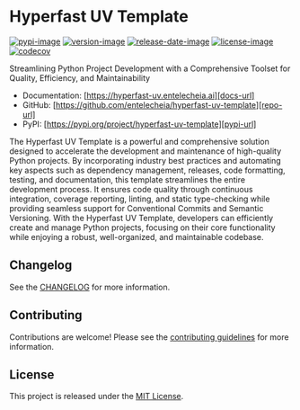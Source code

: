 # Hyperfast UV Template

[![pypi-image]][pypi-url]
[![version-image]][release-url]
[![release-date-image]][release-url]
[![license-image]][license-url]
[![codecov][codecov-image]][codecov-url]


<!-- Links: -->
[codecov-image]: https://codecov.io/gh/entelecheia/hyperfast-uv-template/branch/main/graph/badge.svg?token=29NXUNQUBU
[codecov-url]: https://codecov.io/gh/entelecheia/hyperfast-uv-template
[pypi-image]: https://img.shields.io/pypi/v/hyperfast-uv-template
[license-image]: https://img.shields.io/github/license/entelecheia/hyperfast-uv-template
[license-url]: https://github.com/entelecheia/hyperfast-uv-template/blob/main/LICENSE
[version-image]: https://img.shields.io/github/v/release/entelecheia/hyperfast-uv-template?sort=semver
[release-date-image]: https://img.shields.io/github/release-date/entelecheia/hyperfast-uv-template
[release-url]: https://github.com/entelecheia/hyperfast-uv-template/releases
[jupyter-book-image]: https://jupyterbook.org/en/stable/_images/badge.svg

[repo-url]: https://github.com/entelecheia/hyperfast-uv-template
[pypi-url]: https://pypi.org/project/hyperfast-uv-template
[docs-url]: https://hyperfast-uv.entelecheia.ai
[changelog]: https://github.com/entelecheia/hyperfast-uv-template/blob/main/CHANGELOG.md
[contributing guidelines]: https://github.com/entelecheia/hyperfast-uv-template/blob/main/CONTRIBUTING.md
<!-- Links: -->

Streamlining Python Project Development with a Comprehensive Toolset for Quality, Efficiency, and Maintainability

- Documentation: [https://hyperfast-uv.entelecheia.ai][docs-url]
- GitHub: [https://github.com/entelecheia/hyperfast-uv-template][repo-url]
- PyPI: [https://pypi.org/project/hyperfast-uv-template][pypi-url]

The Hyperfast UV Template is a powerful and comprehensive solution designed to accelerate the development and maintenance of high-quality Python projects. By incorporating industry best practices and automating key aspects such as dependency management, releases, code formatting, testing, and documentation, this template streamlines the entire development process. It ensures code quality through continuous integration, coverage reporting, linting, and static type-checking while providing seamless support for Conventional Commits and Semantic Versioning. With the Hyperfast UV Template, developers can efficiently create and manage Python projects, focusing on their core functionality while enjoying a robust, well-organized, and maintainable codebase.

## Changelog

See the [CHANGELOG] for more information.

## Contributing

Contributions are welcome! Please see the [contributing guidelines] for more information.

## License

This project is released under the [MIT License][license-url].
